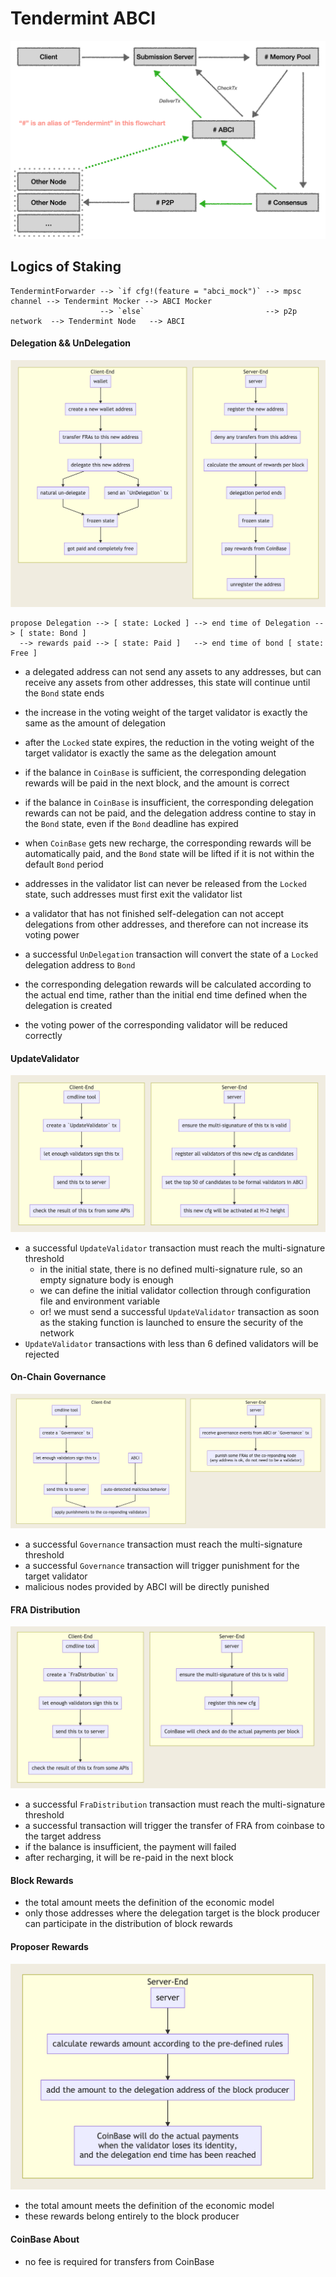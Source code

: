 # Tendermint ABCI

![](https://github.com/FindoraNetwork/FGR/blob/master/src/pics/preflow.png)

## Logics of Staking

```
TendermintForwarder --> `if cfg!(feature = "abci_mock")` --> mpsc channel --> Tendermint Mocker --> ABCI Mocker
                    --> `else`                           --> p2p network  --> Tendermint Node   --> ABCI
```

#### Delegation && UnDelegation

![](./pics/delegation_and_undelegation.png)

```
propose Delegation --> [ state: Locked ] --> end time of Delegation --> [ state: Bond ]
  --> rewards paid --> [ state: Paid ]   --> end time of bond [ state: Free ]
```

- a delegated address can not send any assets to any addresses, but can receive any assets from other addresses, this state will continue until the `Bond` state ends
- the increase in the voting weight of the target validator is exactly the same as the amount of delegation
- after the `Locked` state expires, the reduction in the voting weight of the target validator is exactly the same as the delegation amount
- if the balance in `CoinBase` is sufficient, the corresponding delegation rewards will be paid in the next block, and the amount is correct
- if the balance in `CoinBase` is insufficient, the corresponding delegation rewards can not be paid, and the delegation address contine to stay in the `Bond` state, even if the `Bond` deadline has expired
- when `CoinBase` gets new recharge, the corresponding rewards will be automatically paid, and the `Bond` state will be lifted if it is not within the default `Bond` period
- addresses in the validator list can never be released from the `Locked` state, such addresses must first exit the validator list
- a validator that has not finished self-delegation can not accept delegations from other addresses, and therefore can not increase its voting power

- a successful `UnDelegation` transaction will convert the state of a `Locked` delegation address to `Bond`
- the corresponding delegation rewards will be calculated according to the actual end time, rather than the initial end time defined when the delegation is created
- the voting power of the corresponding validator will be reduced correctly

#### UpdateValidator

![](./pics/update_validator.png)

- a successful `UpdateValidator` transaction must reach the multi-signature threshold
    - in the initial state, there is no defined multi-signature rule, so an empty signature body is enough
    - we can define the initial validator collection through configuration file and environment variable
    - or! we must send a successful `UpdateValidator` transaction as soon as the staking function is launched to ensure the security of the network
- `UpdateValidator` transactions with less than 6 defined validators will be rejected

#### On-Chain Governance

![](./pics/governance.png)

- a successful `Governance` transaction must reach the multi-signature threshold
- a successful `Governance` transaction will trigger punishment for the target validator
- malicious nodes provided by ABCI will be directly punished

#### FRA Distribution

![](./pics/fra_distribution.png)

- a successful `FraDistribution` transaction must reach the multi-signature threshold
- a successful transaction will trigger the transfer of FRA from coinbase to the target address
- if the balance is insufficient, the payment will failed
- after recharging, it will be re-paid in the next block

#### Block Rewards

- the total amount meets the definition of the economic model
- only those addresses where the delegation target is the block producer can participate in the distribution of block rewards

#### Proposer Rewards

![](./pics/proposer_rewards.png)

- the total amount meets the definition of the economic model
- these rewards belong entirely to the block producer

#### CoinBase About

- no fee is required for transfers from CoinBase

